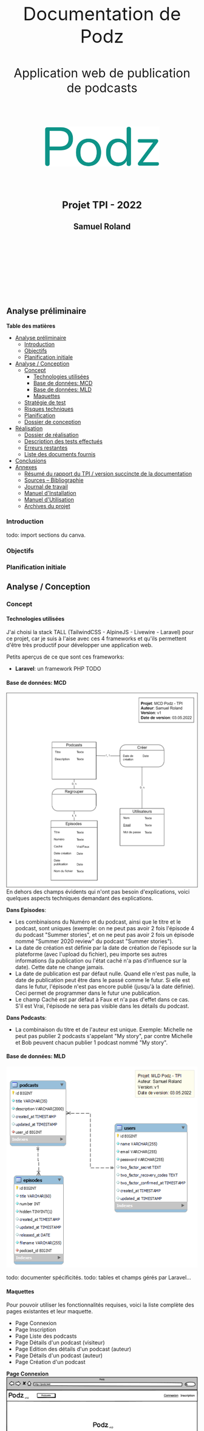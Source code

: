 
<div style="text-align: center; padding: 150px 0px;">
<p style="text-align: center; border: none; font-size: 3rem;">Documentation de Podz</p>
<p style="text-align: center; border: none; font-size: 2rem;">Application web de publication de podcasts</p>
<div style="display:flex; padding: 50px 100px; justify-content: center; font-family: Fira Code;">
<img src="logo.png" style="">
</div>
<h2 style="text-align: center; font-size: 1.6rem;">Projet TPI - 2022</h2>
<h2 style="text-align: center; font-size: 1.3rem;">Samuel Roland</h2>

</div>

<div class="page"/> 

## Analyse préliminaire

**Table des matières**
- [Analyse préliminaire](#analyse-préliminaire)
  - [Introduction](#introduction)
  - [Objectifs](#objectifs)
  - [Planification initiale](#planification-initiale)
- [Analyse / Conception](#analyse--conception)
  - [Concept](#concept)
    - [Technologies utilisées](#technologies-utilisées)
    - [Base de données: MCD](#base-de-données-mcd)
    - [Base de données: MLD](#base-de-données-mld)
    - [Maquettes](#maquettes)
  - [Stratégie de test](#stratégie-de-test)
  - [Risques techniques](#risques-techniques)
  - [Planification](#planification)
  - [Dossier de conception](#dossier-de-conception)
- [Réalisation](#réalisation)
  - [Dossier de réalisation](#dossier-de-réalisation)
  - [Description des tests effectués](#description-des-tests-effectués)
  - [Erreurs restantes](#erreurs-restantes)
  - [Liste des documents fournis](#liste-des-documents-fournis)
- [Conclusions](#conclusions)
- [Annexes](#annexes)
  - [Résumé du rapport du TPI / version succincte de la documentation](#résumé-du-rapport-du-tpi--version-succincte-de-la-documentation)
  - [Sources – Bibliographie](#sources--bibliographie)
  - [Journal de travail](#journal-de-travail)
  - [Manuel d'Installation](#manuel-dinstallation)
  - [Manuel d'Utilisation](#manuel-dutilisation)
  - [Archives du projet](#archives-du-projet)

<div class="page"/><!-- saut de page -->

### Introduction
todo: import sections du canva.
<!--
1.1	Introduction 

Ce chapitre décrit brièvement le projet, le cadre dans lequel il est réalisé, les raisons de ce choix et ce qu'il peut apporter à l'élève ou à l'école. Il n'est pas nécessaire de rentrer dans les détails (ceux-ci seront abordés plus loin) mais cela doit être aussi clair et complet que possible (idées de solutions). Ce chapitre contient également l'inventaire et la description des travaux qui auraient déjà été effectués pour ce projet.

-->

### Objectifs
<!-- 

Ce chapitre énumère les objectifs du projet. L'atteinte ou non de ceux-ci devra pouvoir être contrôlée à la fin du projet. Les objectifs pourront éventuellement être revus après l'analyse. 

Ces éléments peuvent être repris des spécifications de départ.
-->

### Planification initiale
<!--
Ce chapitre montre la planification du projet. Celui-ci peut être découpé en tâches qui seront planifiées. Il s'agit de la première planification du projet, celle-ci devra être revue après l'analyse. Cette planification sera présentée sous la forme d'un diagramme.

Ces éléments peuvent être repris des spécifications de départ.
-->
## Analyse / Conception
### Concept

#### Technologies utilisées
J'ai choisi la stack TALL (TailwindCSS - AlpineJS - Livewire - Laravel) pour ce projet, car je suis à l'aise avec ces 4 frameworks et qu'ils permettent d'être très productif pour développer une application web.

Petits aperçus de ce que sont ces frameworks:
- **Laravel**: un framework PHP
TODO

#### Base de données: MCD
![MCD](MCD.png)
En dehors des champs évidents qui n'ont pas besoin d'explications, voici quelques aspects techniques demandant des explications.

**Dans Episodes**:
- Les combinaisons du Numéro et du podcast, ainsi que le titre et le podcast, sont uniques (exemple: on ne peut pas avoir 2 fois l'épisode 4 du podcast "Summer stories", et on ne peut pas avoir 2 fois un épisode nommé "Summer 2020 review" du podcast "Summer stories").
- La date de création est définie par la date de création de l'épisode sur la plateforme (avec l'upload du fichier), peu importe ses autres informations (la publication ou l'état caché n'a pas d'influence sur la date). Cette date ne change jamais.
- La date de publication est par défaut nulle. Quand elle n'est pas nulle, la date de publication peut être dans le passé comme le futur. Si elle est dans le futur, l'épisode n'est pas encore publié (jusqu'à la date définie). Ceci permet de programmer dans le futur une publication.
- Le champ Caché est par défaut à Faux et n'a pas d'effet dans ce cas. S'il est Vrai, l'épisode ne sera pas visible dans les détails du podcast.

**Dans Podcasts**:
- La combinaison du titre et de l'auteur est unique. Exemple: Michelle ne peut pas publier 2 podcasts s'appelant "My story", par contre Michelle et Bob peuvent chacun publier 1 podcast nommé "My story".

#### Base de données: MLD
![MLD](MLD.png)

todo: documenter spécificités.
todo: tables et champs gérés par Laravel...
 
<!--
Le concept complet avec toutes ses annexes :

Par exemple : 
•	Multimédia: carte de site, maquettes papier, story board préliminaire, …
•	Bases de données: interfaces graphiques, modèle conceptuel.
•	Programmation: interfaces graphiques, maquettes, analyse fonctionnelle…
•	…
-->

#### Maquettes
Pour pouvoir utiliser les fonctionnalités requises, voici la liste complète des pages existantes et leur maquette.

- Page Connexion
- Page Inscription
- Page Liste des podcasts
- Page Détails d'un podcast (visiteur)
- Page Edition des détails d'un podcast (auteur)
- Page Détails d'un podcast (auteur)
- Page Création d'un podcast

**Page Connexion**  
![page](models/Connexion.png)

**Page Inscription**  
![page](models/Inscription.png)

**Page Liste des podcasts**  
Cette page est visible publiquement et est la page par défaut de l'application, on y accède également via le bouton Podcasts en haut à gauche. On peut cliquer sur un podcast pour accéder à ses détails.
![page](models/Podcasts_page.png)

**Page Détails d'un podcast (visiteur)**  
Les visiteurs ne voient que les épisodes qui sont visibles et qu'une partie de leurs informations. Ils ne voient que le numéro, le titre, la description, l'audio et le date (arrondie au jour).
![page](models/Page_d%C3%A9tails_podcast_visiteur.png)

**Page Edition des détails d'un podcast (auteur)**  
L'auteur d'un podcast peut gérer les détails de son podcast, autant le titre et la description que les détails et la liste des épisodes. Nous sommes le 09.05.2022 dans cette maquette, l'épisode 4 est caché et le 5 est planifié pour le 10.05.2022. Ici l'auteur crée un 5 ème épisode planifiée qui ne sera publié que le lendemain à 15h08. Il peut aussi éditer les anciens épisodes en cliquant sur l'icône de stylo, ce qui passe l'épisode en mode édition (et permet ainsi de modifier).
![page](models/Page_d%C3%A9tails_podcast_panneaux_%C3%A9dition.png)

**Page Détails d'un podcast (auteur)**  
L'auteur voit évidemment toutes les informations de ses podcasts contrairement au visiteur. (Pour les podcasts d'autres auteurs, il voit la vue visiteur). Nous sommes le 10.05.2022 dans cette maquette, l'épisode 4 est caché et le 5 est planifié pour le 10.05.2022. L'épisode 4 est caché parce que l'auteur a décidé après coup de le remettre en privé.
![page](models/Page_d%C3%A9tails_podcast_auteur.png)

**Page Création d'un podcast**  
Simple formulaire pour créer un nouveau podcast, avec affichage des erreurs en dessous des champs si jamais les valeurs rentrées sont invalides.
![page](models/Page_cr%C3%A9er_podcast.png)


### Stratégie de test

<!--

Décrire la stratégie globale de test: 

•	types de des tests et ordre dans lequel ils seront effectués.
•	les moyens à mettre en œuvre.
•	couverture des tests (tests exhaustifs ou non, si non, pourquoi ?).
•	données de test à prévoir (données réelles ?).
•	les testeurs extérieurs éventuels.
-->

### Risques techniques
<!--

•	risques techniques (complexité, manque de compétences, …).

Décrire aussi quelles solutions ont été appliquées pour réduire les risques (priorités, formation, actions, …).
-->
### Planification
<!--
Révision de la planification initiale du projet :

•	planning indiquant les dates de début et de fin du projet ainsi que le découpage connu des diverses phases. 
•	partage des tâches en cas de travail à plusieurs.

Il s’agit en principe de la planification définitive du projet. Elle peut être ensuite affinée (découpage des tâches). Si les délais doivent être ensuite modifiés, le responsable de projet doit être avisé, et les raisons doivent être expliquées dans l’historique.
-->

### Dossier de conception
<!--
Fournir tous les document de conception:

•	le choix du matériel HW
•	le choix des systèmes d'exploitation pour la réalisation et l'utilisation
•	le choix des outils logiciels pour la réalisation et l'utilisation
•	site web: réaliser les maquettes avec un logiciel, décrire toutes les animations sur papier, définir les mots-clés, choisir une formule d'hébergement, définir la méthode de mise à jour, …
•	bases de données: décrire le modèle relationnel, le contenu détaillé des tables (caractéristiques de chaque champs) et les requêtes.
•	programmation et scripts: organigramme, architecture du programme, découpage modulaire, entrées-sorties des modules, pseudo-code / structogramme…

Le dossier de conception devrait permettre de sous-traiter la réalisation du projet !
-->
## Réalisation
### Dossier de réalisation
<!--

Décrire la réalisation "physique" de votre projet

•	les répertoires où le logiciel est installé
•	la liste de tous les fichiers et une rapide description de leur contenu (des noms qui parlent !)
•	les versions des systèmes d'exploitation et des outils logiciels
•	la description exacte du matériel
•	le numéro de version de votre produit !
•	programmation et scripts: librairies externes, dictionnaire des données, reconstruction du logiciel - cible à partir des sources.

NOTE : Evitez d’inclure les listings des sources, à moins que vous ne désiriez en expliquer une partie vous paraissant importante. Dans ce cas n’incluez que cette partie…
-->
### Description des tests effectués
<!--

Pour chaque partie testée de votre projet, il faut décrire:

•	les conditions exactes de chaque test
•	les preuves de test (papier ou fichier)
•	tests sans preuve: fournir au moins une description 
-->
### Erreurs restantes  
<!--

S'il reste encore des erreurs: 

•	Description détaillée
•	Conséquences sur l'utilisation du produit
•	Actions envisagées ou possibles
-->

### Liste des documents fournis
<!--

Lister les documents fournis au client avec votre produit, en indiquant les numéros de versions 

•	le rapport de projet
•	le manuel d'Installation (en annexe)
•	le manuel d'Utilisation avec des exemples graphiques (en annexe)
•	autres…
-->

## Conclusions
<!--

Développez en tous cas les points suivants:

•	Objectifs atteints / non-atteints
•	Points positifs / négatifs
•	Difficultés particulières
•	Suites possibles pour le projet (évolutions & améliorations)

 -->
## Annexes

### Résumé du rapport du TPI / version succincte de la documentation

### Sources – Bibliographie
<!--

Liste des livres utilisés (Titre, auteur, date), des sites Internet (URL) consultés, des articles (Revue, date, titre, auteur)… Et de toutes les aides externes (noms)   
-->
### Journal de travail

### Manuel d'Installation

### Manuel d'Utilisation

### Archives du projet 

<!-- 
Media, … dans une fourre en plastique 
-->